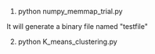 1) python numpy_memmap_trial.py

It will generate a binary file named "testfile"

2) python K_means_clustering.py
